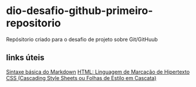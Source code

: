 # dio-desafio-github-primeiro-repositorio
Repósitorio criado para o desafio de projeto sobre Git/GitHuub
## links úteis
[Sintaxe básica do Markdown](https://markdown.net.br/sintaxe-basica/)
[HTML: Linguagem de Marcação de Hipertexto](https://developer.mozilla.org/pt-BR/docs/Web/HTML)
[CSS (Cascading Style Sheets ou Folhas de Estilo em Cascata)](https://developer.mozilla.org/pt-BR/docs/Web/CSS)
